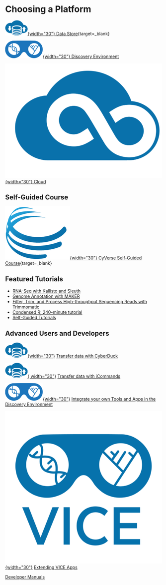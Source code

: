 # Choosing a Platform

[ball]: assets/de/logos/cyverse_ball_2022.png
[de]: ./assets/de/logos/deIcon.svg
[data]: ./assets/de/menu_items/dataIcon.svg
[analyses]: ./assets/de/menu_items/analysisIcon.svg
[apps]: ./assets/de/menu_items/appsIcon.svg
[help]: ./assets/de/menu_items/helpIcon.svg
[home]: ./assets/de/menu_items/homeIcon.svg
[profile]: ./assets/de/icons/userIcon.svg
[vice]: ./assets/de/logos/deviceIcon.svg

[atmo]: ./assets/atmosphere/cacao-04.png

[![data]{width="30"} Data Store](ds/intro.md){target=_blank} 

[![de]{width="30"} Discovery Environment](de/intro.md)

[![atmo]{width="30"} Cloud](atmo/intro.md)

## Self-Guided Course

[![ball]{width="30"} CyVerse Self-Guided Course](https://cyverse-learning-materials.github.io/cyverse_mooc/){target=_blank} 

## Featured Tutorials

- [RNA-Seq with Kallisto and Sleuth](https://cyverse-kallisto-tutorial.readthedocs-hosted.com/en/latest/)
- [Genome Annotation with MAKER](https://cyverse-sciapps-guide.readthedocs-hosted.com/en/latest/annotation.html)
- [Filter, Trim, and Process High-throughput Sequencing Reads with Trimmomatic](https://cyverse-trimmomatic-quickstart.readthedocs-hosted.com/en/latest/)
- [Condensed R: 240-minute tutorial](https://cyverse-240-minute-r-tutorial.readthedocs-hosted.com/en/latest/) 
- [Self-Guided Tutorials](mooc.md)

## Advanced Users and Developers

[![data]{width="30"}](ds/cyberduck.md) [Transfer data with CyberDuck](ds/cyberduck.md)

[![data]{ width="30"}](ds/icommands.md)  [Transfer data with iCommands](ds/icommands.md)

[![de]{width="30"}](de/create_apps.md) [Integrate your own Tools and Apps in the Discovery Environment](de/create_apps.md)

[![vice]{width="30"}](vice/extend_apps.md) [Extending VICE Apps](vice/extend_apps.md)

[Developer Manuals](manuals.md)

